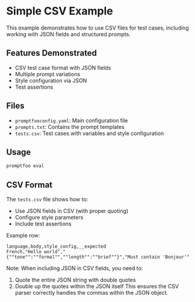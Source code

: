# Simple CSV Example

This example demonstrates how to use CSV files for test cases, including working with JSON fields and structured prompts.

## Features Demonstrated

- CSV test case format with JSON fields
- Multiple prompt variations
- Style configuration via JSON
- Test assertions

## Files

- `promptfooconfig.yaml`: Main configuration file
- `prompts.txt`: Contains the prompt templates
- `tests.csv`: Test cases with variables and style configuration

## Usage

```bash
promptfoo eval
```

## CSV Format

The `tests.csv` file shows how to:

- Use JSON fields in CSV (with proper quoting)
- Configure style parameters
- Include test assertions

Example row:

```csv
language,body,style_config,__expected
French,"Hello world","{""tone"":""formal"",""length"":""brief""}","Must contain 'Bonjour'"
```

Note: When including JSON in CSV fields, you need to:

1. Quote the entire JSON string with double quotes
2. Double up the quotes within the JSON itself
   This ensures the CSV parser correctly handles the commas within the JSON object.
